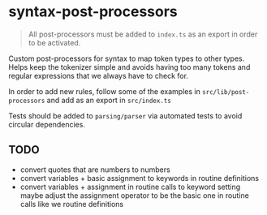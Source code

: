 # syntax-post-processors

> All post-processors must be added to `index.ts` as an export in order to be activated.

Custom post-processors for syntax to map token types to other types. Helps keep the tokenizer simple and avoids having too many tokens and regular expressions that we always have to check for.

In order to add new rules, follow some of the examples in `src/lib/post-processors` and add as an export in `src/index.ts`

Tests should be added to `parsing/parser` via automated tests to avoid circular dependencies.

## TODO

- convert quotes that are numbers to numbers
- convert variables + basic assignment to keywords in routine definitions
- convert variables + assignment in routine calls to keyword setting
  maybe adjust the assignment operator to be the basic one in routine calls like we routine definitions
